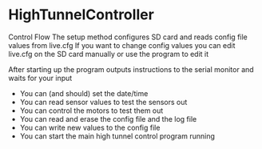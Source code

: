 # HighTunnelController

Control Flow
The setup method configures SD card and reads config file values from live.cfg
If you want to change config values you can edit live.cfg on the SD card manually or use the program to edit it

After starting up the program outputs instructions to the serial monitor and waits for your input 
* You can (and should) set the date/time
* You can read sensor values to test the sensors out
* You can control the motors to test them out
* You can read and erase the config file and the log file
* You can write new values to the config file
* You can start the main high tunnel control program running
